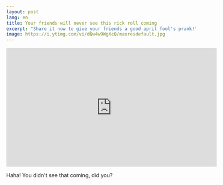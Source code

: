 ```yaml
---
layout: post
lang: en
title: Your friends will never see this rick roll coming
excerpt: "Share it now to give your friends a good april fool's prank!"
image: https://i.ytimg.com/vi/dQw4w9WgXcQ/maxresdefault.jpg
---
```


<iframe width="560" height="315" src="https://www.youtube-nocookie.com/embed/dQw4w9WgXcQ" frameborder="0" allow="autoplay; encrypted-media" allowfullscreen></iframe>

Haha! You didn't see that coming, did you?
